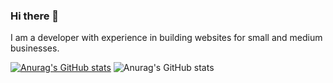 ### Hi there 👋
I am a developer with experience in building websites for small and medium businesses.

<!--
**jorgelucasjs/jorgelucasjs** is a ✨ _special_ ✨ repository because its `README.md` (this file) appears on your GitHub profile.

Here are some ideas to get you started:

- 🔭 At the moment I work at ToqueMedia, as a web developer.
-->
[![Anurag's GitHub stats](https://github-readme-stats.vercel.app/api?username=jorgelucasjs)](https://github.com/jorgelucasjs/github-readme-stats)
![Anurag's GitHub stats](https://github-readme-stats.vercel.app/api?username=jorgelucasjs&count_private=true)
